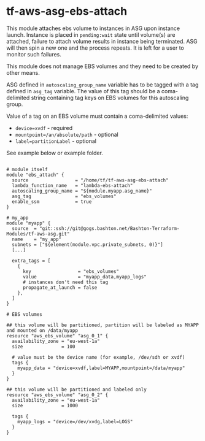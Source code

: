 # tf-aws-asg-ebs-attach


This module attaches ebs volume to instances in ASG upon instance launch.
Instance is placed in `pending:wait` state until volume(s) are attached, failure to attach volume results in instance being terminated. ASG will then spin a new one and the process repeats. It is left for a user to monitor such failures.

This module does not manage EBS volumes and they need to be created by other means.

ASG defined in `autoscaling_group_name` variable has to be tagged with a tag defined in `asg_tag` variable. The value of this tag should be a coma-delimited string containing tag keys on EBS volumes for this autoscaling group.

Value of a tag on an EBS volume must contain a coma-delimited values:
- `device=xvdf` - required
- `mountpoint=/an/absolute/path` - optional
- `label=partitionLabel` - optional

See example below or example folder.

```hcl

# module itself
module "ebs_attach" {
  source                 = "/home/tf/tf-aws-asg-ebs-attach"
  lambda_function_name   = "lambda-ebs-attach"
  autoscaling_group_name = "${module.myapp.asg_name}"
  asg_tag                = "ebs_volumes"
  enable_ssm             = true
}

# my_app
module "myapp" {
  source  = "git::ssh://git@gogs.bashton.net/Bashton-Terraform-Modules/tf-aws-asg.git"
  name    = "my_app"
  subnets = ["${element(module.vpc.private_subnets, 0)}"]
  [...]

  extra_tags = [
    {
      key                 = "ebs_volumes"
      value               = "myapp_data,myapp_logs"
      # instances don't need this tag
      propagate_at_launch = false
    },
  ]
}

# EBS volumes

## this volume will be partitioned, partition will be labeled as MYAPP and mounted on /data/myapp
resource "aws_ebs_volume" "asg_0_1" {
  availability_zone = "eu-west-1a"
  size              = 100

  # value must be the device name (for example, /dev/sdh or xvdf)
  tags {
    myapp_data = "device=xvdf,label=MYAPP,mountpoint=/data/myapp"
  }
}

## this volume will be partitioned and labeled only
resource "aws_ebs_volume" "asg_0_2" {
  availability_zone = "eu-west-1a"
  size              = 1000

  tags {
    myapp_logs = "device=/dev/xvdg,label=LOGS"
  }
}
```
